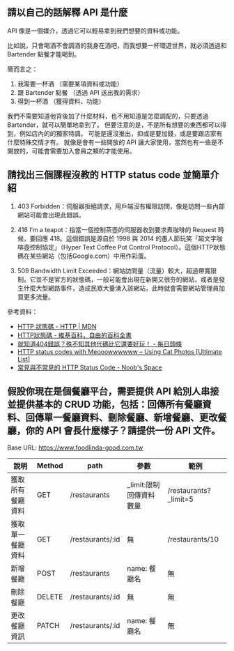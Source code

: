 ## 請以自己的話解釋 API 是什麼
API 像是一個媒介，透過它可以輕易拿到我們想要的資料或功能。

比如說，只會喝酒不會調酒的我身在酒吧，而我想要一杯環遊世界，就必須透過和 Bartender 點餐才能喝到。

簡而言之：
 1. 我需要一杯酒 （需要某項資料或功能）
 2. 跟 Bartender 點餐 （透過 API 送出我的需求）
 3. 得到一杯酒 （獲得資料、功能）

我們不需要知道他背後加了什麼材料，也不用知道是怎麼調配的，只要透過 Bartender，就可以簡單地拿到了。
但要注意的是，不是所有想要的東西都可以得到，例如店內的的獨家特調。
可能是還沒推出，抑或是要加錢，或是要跟店家有什麼特殊交情才有。
就像是會有一些開放的 API 讓大家使用，當然也有一些是不開放的，可能會需要加入會員之類的才能使用。

## 請找出三個課程沒教的 HTTP status code 並簡單介紹
1. 403 Forbidden：伺服器拒絕請求，用戶端沒有權限訪問，像是訪問一些內部網站可能會出現此錯誤。  

2. 418 I’m a teapot：指當一個控制茶壺的伺服器收到要求煮咖啡的 Request 時候，要回應 418。這個錯誤是源自於 1998 與 2014 的愚人節玩笑「超文字咖啡壺控制協定」（Hyper Text Coffee Pot Control Protocol）。這個HTTP狀態碼在某些網站（包括Google.com）中用作彩蛋。 

3. 509 Bandwidth Limit Exceeded：網站訪問量（流量）較大，超過帶寬限制。它並不是官方的狀態碼，一般可能會出現在新開又很夯的網站，或者是發生什麼大型網路事件，造成民眾大量湧入該網站，此時就會需要網站管理員加買更多流量。

參考資料：
 * [HTTP 狀態碼 - HTTP | MDN](https://developer.mozilla.org/zh-TW/docs/Web/HTTP/Status)
 * [HTTP狀態碼 - 維基百科，自由的百科全書](https://zh.wikipedia.org/zh-tw/HTTP%E7%8A%B6%E6%80%81%E7%A0%81)
 * [就知道404錯誤？殊不知其他代碼比它還要好玩！ - 每日頭條](https://kknews.cc/tech/bq5xbej.html)
 * [HTTP status codes with Meooowwwwww – Using Cat Photos [Ultimate List]](https://rightyaleft.com/funhumor/http-status-codes-with-meooowwwwww-using-cat-photos/)
 * [常見與不常見的 HTTP Status Code - Noob's Space
](https://noob.tw/http-status-code/)


## 假設你現在是個餐廳平台，需要提供 API 給別人串接並提供基本的 CRUD 功能，包括：回傳所有餐廳資料、回傳單一餐廳資料、刪除餐廳、新增餐廳、更改餐廳，你的 API 會長什麼樣子？請提供一份 API 文件。

Base URL: https://www.foodlinda-good.com.tw

| 說明 | Method | path |  參數  | 範例 |
|------|--------|------|--------|-----|
| 獲取所有餐廳資料 | GET | /restaurants | _limit:限制回傳資料數量 | /restaurants?_limit=5 |
| 獲取單一餐廳資料 | GET | /restaurants/:id | 無 | /restaurants/10 |
| 新增餐廳 | POST | /restaurants | name: 餐廳名 | 無 |
| 刪除餐廳 | DELETE | /restaurants/:id | 無 | 無 |
| 更改餐廳資訊 | PATCH | /restaurants/:id | name: 餐廳名 | 無 |